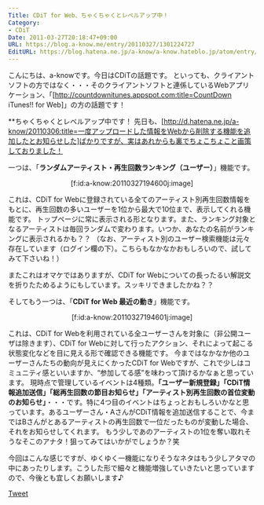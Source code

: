 ```yaml
---
Title: CDiT for Web、ちゃくちゃくとレベルアップ中！
Category:
- CDiT
Date: 2011-03-27T20:18:47+09:00
URL: https://blog.a-know.me/entry/20110327/1301224727
EditURL: https://blog.hatena.ne.jp/a-know/a-know.hateblo.jp/atom/entry/12921228815727979751
---
```


こんにちは、a-knowです。今日はCDiTの話題です。
といっても、クライアントソフトの方ではなく・・・そのクライアントソフトと連係しているWebアプリケーション、「[http://countdownitunes.appspot.com:title=CountDown iTunes!! for Web]」の方の話題です！


**ちゃくちゃくとレベルアップ中です！
先日も、[http://d.hatena.ne.jp/a-know/20110306:title=一度アップロードした情報をWebから削除する機能を追加したとお知らせした]ばかりですが、実はあれからも裏でちょこちょこと画策しておりました！


一つは、「<span style="font-weight:bold;">ランダムアーティスト・再生回数ランキング（ユーザー）</span>」機能です。

<div align=center>[f:id:a-know:20110327194600j:image]</div>


これは、CDiT for Webに登録されている全てのアーティスト別再生回数情報をもとに、再生回数の多いユーザーを1位から最大で10位まで、表示してくれる機能です。
トップページに常に表示される形となります。また、ランキング対象となるアーティストは毎回ランダムで変わります。いつか、あなたの名前がランキングに表示されるかも？？
（なお、アーティスト別のユーザー検索機能は元々存在しています（ログイン欄の下）。こちらもなかなかおもしろいので、試してみて下さいね！）

またこれはオマケではありますが、CDiT for Webについての長ったるい解説文を折りたためるようにもしています。スッキリできましたかね？？



そしてもう一つは、「<span style="font-weight:bold;">CDiT for Web 最近の動き</span>」機能です。

<div align=center>[f:id:a-know:20110327194601j:image]</div>


これは、CDiT for Webを利用されている全ユーザーさんを対象に（非公開ユーザは除きます）、CDiT for Webに対して行ったアクション、それによって起こる状態変化などを目に見える形で確認できる機能です。
今まではなかなか他のユーザーさんたちの動向が見えにくかったCDiT for Webですが、これで少しはコミュニティ感といいますか、“参加してる感”を味わって頂けるかなぁと思っています。
現時点で管理しているイベントは4種類。<span style="font-weight:bold;">「ユーザー新規登録」「CDiT情報追加送信」「総再生回数の節目お知らせ」「アーティスト別再生回数の首位変動のお知らせ」</span>・・・です。特に4つ目のイベントはちょっとおもしろいかなと思っています。あるユーザーさん・AさんがCDiT情報を追加送信することで、今まではBさんがとあるアーティストの再生回数で一位だったものが変動した場合、それをお知らせしてくれます。
もう少しであのアーティストの1位を奪い取れそうなそこのアナタ！狙ってみてはいかがでしょうか？笑



今回はこんな感じですが、ゆくゆく一機能になりそうなネタはもう少しアタマの中にあったりします。こうした形で細々と機能増強していきたいと思っていますので、今後とも宜しくお願いします♪


<a href="http://twitter.com/share" class="twitter-share-button" data-count="horizontal" data-via="a_know" data-related="CDiT_info" data-lang="ja">Tweet</a><script type="text/javascript" src="//platform.twitter.com/widgets.js"></script>


<script src="https://moshi-moshi.moshimo.works/moshimoshi/a_know_blog/20110327-1301224727?title=CDiT%20for%20Web%E3%80%81%E3%81%A1%E3%82%83%E3%81%8F%E3%81%A1%E3%82%83%E3%81%8F%E3%81%A8%E3%83%AC%E3%83%99%E3%83%AB%E3%82%A2%E3%83%83%E3%83%97%E4%B8%AD%EF%BC%81"></script>
